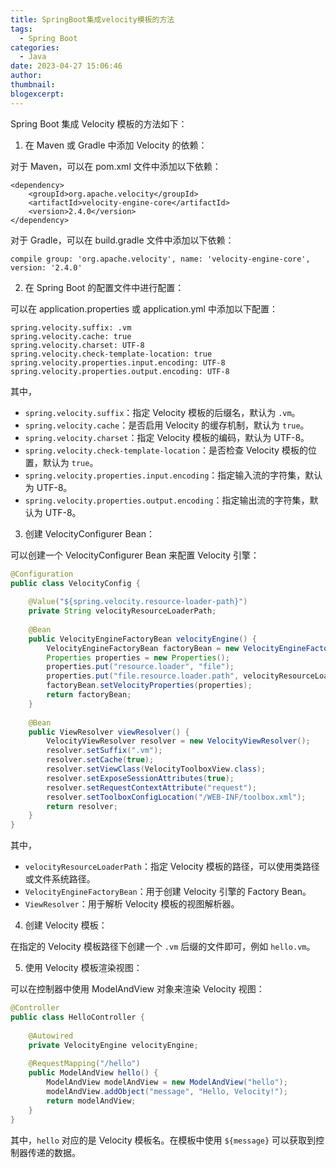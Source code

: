 ```yaml
---
title: SpringBoot集成velocity模板的方法
tags:
  - Spring Boot
categories:
  - Java
date: 2023-04-27 15:06:46
author:
thumbnail:
blogexcerpt:
---
```

Spring Boot 集成 Velocity 模板的方法如下：

1. 在 Maven 或 Gradle 中添加 Velocity 的依赖：

对于 Maven，可以在 pom.xml 文件中添加以下依赖：

```
<dependency>
    <groupId>org.apache.velocity</groupId>
    <artifactId>velocity-engine-core</artifactId>
    <version>2.4.0</version>
</dependency>
```

对于 Gradle，可以在 build.gradle 文件中添加以下依赖：

```
compile group: 'org.apache.velocity', name: 'velocity-engine-core', version: '2.4.0'
```

2. 在 Spring Boot 的配置文件中进行配置：

可以在 application.properties 或 application.yml 中添加以下配置：

```
spring.velocity.suffix: .vm
spring.velocity.cache: true
spring.velocity.charset: UTF-8
spring.velocity.check-template-location: true
spring.velocity.properties.input.encoding: UTF-8
spring.velocity.properties.output.encoding: UTF-8
```

其中，

- `spring.velocity.suffix`：指定 Velocity 模板的后缀名，默认为 `.vm`。
- `spring.velocity.cache`：是否启用 Velocity 的缓存机制，默认为 `true`。
- `spring.velocity.charset`：指定 Velocity 模板的编码，默认为 UTF-8。
- `spring.velocity.check-template-location`：是否检查 Velocity 模板的位置，默认为 `true`。
- `spring.velocity.properties.input.encoding`：指定输入流的字符集，默认为 UTF-8。
- `spring.velocity.properties.output.encoding`：指定输出流的字符集，默认为 UTF-8。

3. 创建 VelocityConfigurer Bean：

可以创建一个 VelocityConfigurer Bean 来配置 Velocity 引擎：

```java
@Configuration
public class VelocityConfig {
 
    @Value("${spring.velocity.resource-loader-path}")
    private String velocityResourceLoaderPath;
 
    @Bean
    public VelocityEngineFactoryBean velocityEngine() {
        VelocityEngineFactoryBean factoryBean = new VelocityEngineFactoryBean();
        Properties properties = new Properties();
        properties.put("resource.loader", "file");
        properties.put("file.resource.loader.path", velocityResourceLoaderPath);
        factoryBean.setVelocityProperties(properties);
        return factoryBean;
    }
 
    @Bean
    public ViewResolver viewResolver() {
        VelocityViewResolver resolver = new VelocityViewResolver();
        resolver.setSuffix(".vm");
        resolver.setCache(true);
        resolver.setViewClass(VelocityToolboxView.class);
        resolver.setExposeSessionAttributes(true);
        resolver.setRequestContextAttribute("request");
        resolver.setToolboxConfigLocation("/WEB-INF/toolbox.xml");
        return resolver;
    }
}
```

其中，

- `velocityResourceLoaderPath`：指定 Velocity 模板的路径，可以使用类路径或文件系统路径。
- `VelocityEngineFactoryBean`：用于创建 Velocity 引擎的 Factory Bean。
- `ViewResolver`：用于解析 Velocity 模板的视图解析器。

4. 创建 Velocity 模板：

在指定的 Velocity 模板路径下创建一个 `.vm` 后缀的文件即可，例如 `hello.vm`。

5. 使用 Velocity 模板渲染视图：

可以在控制器中使用 ModelAndView 对象来渲染 Velocity 视图：

```java
@Controller
public class HelloController {
 
    @Autowired
    private VelocityEngine velocityEngine;
 
    @RequestMapping("/hello")
    public ModelAndView hello() {
        ModelAndView modelAndView = new ModelAndView("hello");
        modelAndView.addObject("message", "Hello, Velocity!");
        return modelAndView;
    }
}
```

其中，`hello` 对应的是 Velocity 模板名。在模板中使用 `${message}` 可以获取到控制器传递的数据。
